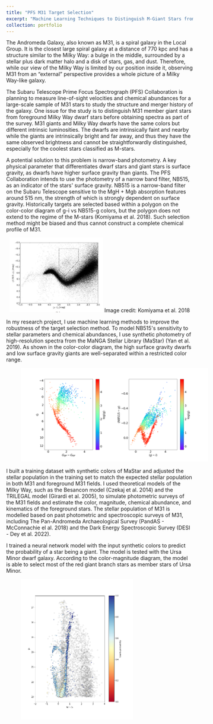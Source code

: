 ```yaml
---
title: "PFS M31 Target Selection"
excerpt: "Machine Learning Techniques to Distinguish M-Giant Stars from M-Dwarf Stars for the PFS M31 Survey Target Selection<br/><img src='/images/mastar_apogee_logg.png'>"
collection: portfolio
---
```


The Andromeda Galaxy, also known as M31, is a spiral galaxy in the Local Group. It is the closest large spiral galaxy at a distance of 770 kpc and has a structure similar to the Milky Way: a bulge in the middle, surrounded by a stellar plus dark matter halo and a disk of stars, gas, and dust. Therefore, while our view of the Milky Way is limited by our position inside it, observing M31 from an “external” perspective provides a whole picture of a Milky Way-like galaxy.

The Subaru Telescope Prime Focus Spectrograph (PFS) Collaboration is planning to measure line-of-sight velocities and chemical abundances for a large-scale sample of M31 stars to study the structure and merger history of the galaxy. One issue for the study is to distinguish M31 member giant stars from foreground Milky Way dwarf stars before obtaining spectra as part of the survey. M31 giants and Milky Way dwarfs have the same colors but different intrinsic luminosities. The dwarfs are intrinsically faint and nearby while the giants are intrinsically bright and far away, and thus they have the same observed brightness and cannot be straightforwardly distinguished, especially for the coolest stars classified as M-stars.

A potential solution to this problem is narrow-band photometry. A key physical parameter that differentiates dwarf stars and giant stars is surface gravity, as dwarfs have higher surface gravity than giants. The PFS Collaboration intends to use the photometry of a narrow band filter, NB515, as an indicator of the stars' surface gravity. NB515 is a narrow-band filter on the Subaru Telescope sensitive to the MgH + Mgb absorption features around 515 nm, the strength of which is strongly dependent on surface gravity. Historically targets are selected based within a polygon on the color-color diagram of g-i vs NB515-g colors, but the polygon does not extend to the regime of the M-stars (Komiyama et al. 2018). Such selection method might be biased and thus cannot construct a complete chemical profile of M31.

<!-- <figure style="width:50%; text-align: center;">
<img src='/images/hsc.png'>
<figcaption>Image credit: Komiyama et al. 2018</figcaption>
</figure> -->

<p align="center" width="100%">
    <img width="50%" src="/images/hsc.png"> 
     <caption>
          Image credit: Komiyama et al. 2018
      </caption>
</p>

In my research project, I use machine learning methods to improve the robustness of the target selection method. To model NB515's sensitivity to stellar parameters and chemical abundances, I use synthetic photometry of high-resolution spectra from the MaNGA Stellar Library (MaStar) (Yan et al. 2019). As shown in the color-color diagram, the high surface gravity dwarfs and low surface gravity giants are well-separated within a restricted color range.

<figure style="width:100%; text-align: center;">
<img src='/images/mastar_apogee_logg.png'>
</figure>


I built a training dataset with synthetic colors of MaStar and adjusted the stellar population in the training set to match the expected stellar population in both M31 and foreground M31 fields. I used theoretical models of the Milky Way, such as the Besancon model (Czekaj et al. 2014) and the TRILEGAL model (Girardi et al. 2005), to simulate photometric surveys of the M31 fields and estimate the color, magnitude, chemical abundance, and kinematics of the foreground stars. The stellar population of M31 is modelled based on past photometric and spectroscopic surveys of M31, including The Pan-Andromeda Archaeological Survey (PandAS - McConnachie el al. 2018) and the Dark Energy Spectroscopic Survey (DESI - Dey et al. 2022). 

I trained a neural network model with the input synthetic colors to predict the probability of a star being a giant. The model is tested with the Ursa Minor dwarf galaxy. According to the color-magnitude diagram, the model is able to select most of the red giant branch stars as member stars of Ursa Minor.

<figure style="width:60%; text-align: center;">
<img src='/images/uma.png'>
</figure>
